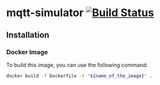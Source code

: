 # mqtt-simulator [![Build Status](https://travis-ci.org/AntoineGagne/mqtt-simulator.svg?branch=master)](https://travis-ci.org/AntoineGagne/mqtt-simulator)

## Installation

### Docker Image

To build this image, you can use the following command:

```sh
docker build -f Dockerfile -t "${name_of_the_image}" .
